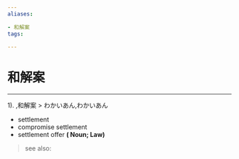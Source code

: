 ```yaml
---
aliases:
    
- 和解案
tags:
    
---
```


# 和解案
---
1).
,和解案 > わかいあん,わかいあん

- settlement
- compromise settlement
- settlement offer
**( Noun; Law)**
> see also: 
            